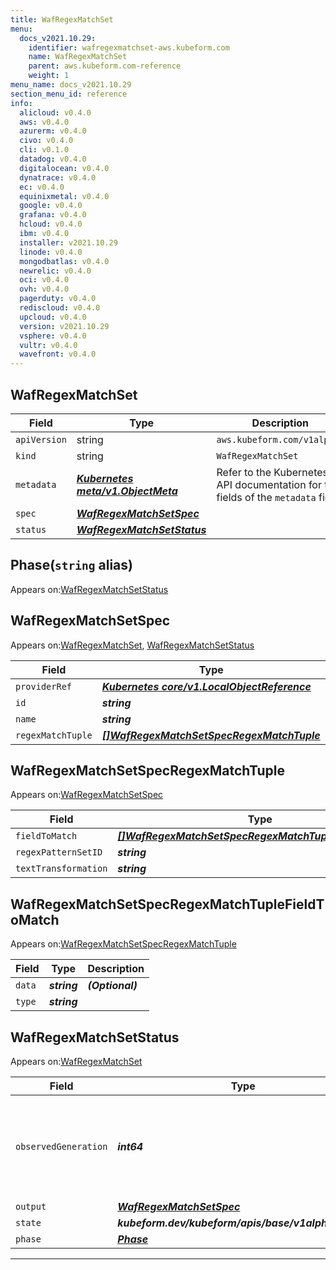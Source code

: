 ```yaml
---
title: WafRegexMatchSet
menu:
  docs_v2021.10.29:
    identifier: wafregexmatchset-aws.kubeform.com
    name: WafRegexMatchSet
    parent: aws.kubeform.com-reference
    weight: 1
menu_name: docs_v2021.10.29
section_menu_id: reference
info:
  alicloud: v0.4.0
  aws: v0.4.0
  azurerm: v0.4.0
  civo: v0.4.0
  cli: v0.1.0
  datadog: v0.4.0
  digitalocean: v0.4.0
  dynatrace: v0.4.0
  ec: v0.4.0
  equinixmetal: v0.4.0
  google: v0.4.0
  grafana: v0.4.0
  hcloud: v0.4.0
  ibm: v0.4.0
  installer: v2021.10.29
  linode: v0.4.0
  mongodbatlas: v0.4.0
  newrelic: v0.4.0
  oci: v0.4.0
  ovh: v0.4.0
  pagerduty: v0.4.0
  rediscloud: v0.4.0
  upcloud: v0.4.0
  version: v2021.10.29
  vsphere: v0.4.0
  vultr: v0.4.0
  wavefront: v0.4.0
---
```


## WafRegexMatchSet
| Field | Type | Description |
| ------ | ----- | ----------- |
| `apiVersion` | string | `aws.kubeform.com/v1alpha1` |
|    `kind` | string | `WafRegexMatchSet` |
| `metadata` | ***[Kubernetes meta/v1.ObjectMeta](https://v1-18.docs.kubernetes.io/docs/reference/generated/kubernetes-api/v1.18/#objectmeta-v1-meta)***|Refer to the Kubernetes API documentation for the fields of the `metadata` field.|
| `spec` | ***[WafRegexMatchSetSpec](#wafregexmatchsetspec)***||
| `status` | ***[WafRegexMatchSetStatus](#wafregexmatchsetstatus)***||
## Phase(`string` alias)

Appears on:[WafRegexMatchSetStatus](#wafregexmatchsetstatus)

## WafRegexMatchSetSpec

Appears on:[WafRegexMatchSet](#wafregexmatchset), [WafRegexMatchSetStatus](#wafregexmatchsetstatus)

| Field | Type | Description |
| ------ | ----- | ----------- |
| `providerRef` | ***[Kubernetes core/v1.LocalObjectReference](https://v1-18.docs.kubernetes.io/docs/reference/generated/kubernetes-api/v1.18/#localobjectreference-v1-core)***||
| `id` | ***string***||
| `name` | ***string***||
| `regexMatchTuple` | ***[[]WafRegexMatchSetSpecRegexMatchTuple](#wafregexmatchsetspecregexmatchtuple)***| ***(Optional)*** |
## WafRegexMatchSetSpecRegexMatchTuple

Appears on:[WafRegexMatchSetSpec](#wafregexmatchsetspec)

| Field | Type | Description |
| ------ | ----- | ----------- |
| `fieldToMatch` | ***[[]WafRegexMatchSetSpecRegexMatchTupleFieldToMatch](#wafregexmatchsetspecregexmatchtuplefieldtomatch)***||
| `regexPatternSetID` | ***string***||
| `textTransformation` | ***string***||
## WafRegexMatchSetSpecRegexMatchTupleFieldToMatch

Appears on:[WafRegexMatchSetSpecRegexMatchTuple](#wafregexmatchsetspecregexmatchtuple)

| Field | Type | Description |
| ------ | ----- | ----------- |
| `data` | ***string***| ***(Optional)*** |
| `type` | ***string***||
## WafRegexMatchSetStatus

Appears on:[WafRegexMatchSet](#wafregexmatchset)

| Field | Type | Description |
| ------ | ----- | ----------- |
| `observedGeneration` | ***int64***| ***(Optional)*** Resource generation, which is updated on mutation by the API Server.|
| `output` | ***[WafRegexMatchSetSpec](#wafregexmatchsetspec)***| ***(Optional)*** |
| `state` | ***kubeform.dev/kubeform/apis/base/v1alpha1.State***| ***(Optional)*** |
| `phase` | ***[Phase](#phase)***| ***(Optional)*** |
---
